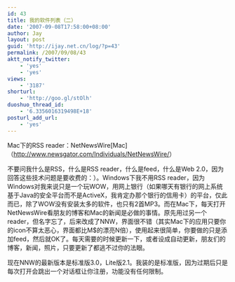 ```yaml
---
id: 43
title: 我的软件列表（二）
date: '2007-09-08T17:58:00+08:00'
author: Jay
layout: post
guid: 'http://ijay.net.cn/log/?p=43'
permalink: /2007/09/08/43
aktt_notify_twitter:
    - 'yes'
    - 'yes'
views:
    - '3187'
shorturl:
    - 'http://goo.gl/stOlh'
duoshuo_thread_id:
    - '6.3356016319498E+18'
posturl_add_url:
    - 'yes'
---
```


Mac下的RSS reader：NetNewsWire[Mac]（<a href="https://www.jayxu.com/log/wp-content/uploads/2007/09/netnewswireapp.com" target="_blank" rel="noopener">http://www.newsgator.com/Individuals/NetNewsWire/</a>）

不要问我什么是RSS，什么是RSS reader，什么是feed，什么是Web 2.0，因为回答这些技术问题是要收费的：）。Windows下我不用RSS reader，因为Windows对我来说只是一个玩WOW，用网上银行（如果哪天有银行的网上系统基于Java的安全平台而不是ActiveX，我肯定办那个银行的信用卡）的平台，仅此而已，除了WOW没有安装太多的软件，也只有2首MP3。而在Mac下，每天打开NetNewsWire看朋友的博客和Mac的新闻是必做的事情。原先用过另一个reader，但名字忘了，后来改成了NNW，界面很不错（其实Mac下的应用只要你的icon不算太恶心，界面都比M$的漂亮N倍），使用起来很简单，你要做的只是添加feed，然后就OK了。每天需要的时候更新一下，或者设成自动更新，朋友们的博客，新闻，照片，只要更新了都逃不过你的法眼。

现在NNW的最新版本是标准版3.0，Lite版2.1。我装的是标准版，因为过期后只是每次打开会跳出一个对话框让你注册，功能没有任何限制。